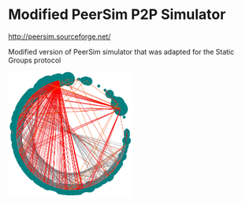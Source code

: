 # Modified PeerSim P2P Simulator
http://peersim.sourceforge.net/

Modified version of PeerSim simulator that was adapted for the Static Groups protocol


<img src="../master-thesis/latex/graph28.png" width="50%">
